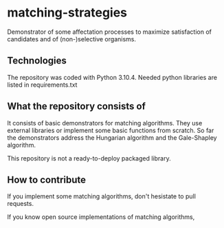 # matching-strategies

Demonstrator of some affectation processes to maximize satisfaction of candidates and of (non-)selective organisms.

## Technologies

The repository was coded with Python 3.10.4. Needed python libraries are listed in requirements.txt

## What the repository consists of

It consists of basic demonstrators for matching algorithms. They use external libraries or implement some basic functions from scratch.
So far the demonstrators address the Hungarian algorithm and the Gale-Shapley algorithm.

This repository is not a ready-to-deploy packaged library.

## How to contribute

If you implement some matching algorithms, don't hesistate to pull requests.

If you know open source implementations of matching algorithms, 
